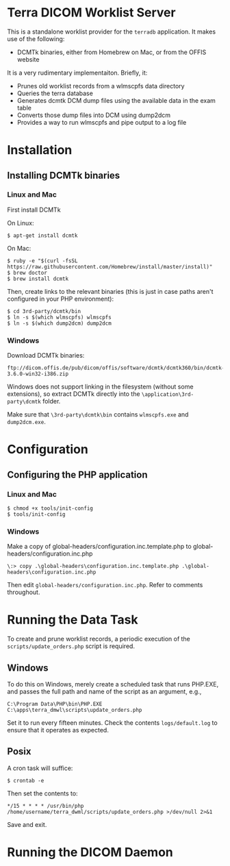 # Terra DICOM Worklist Server

This is a standalone worklist provider for the `terradb` application.  It makes use of the
following:

  - DCMTk binaries, either from Homebrew on Mac, or from the OFFIS website

It is a very rudimentary implementaiton.  Briefly, it:

- Prunes old worklist records from a wlmscpfs data directory
- Queries the terra database
- Generates dcmtk DCM dump files using the available data in the exam table
- Converts those dump files into DCM using dump2dcm
- Provides a way to run wlmscpfs and pipe output to a log file

# Installation

## Installing DCMTk binaries

### Linux and Mac

First install DCMTk

On Linux:

    $ apt-get install dcmtk
    
On Mac:

    $ ruby -e "$(curl -fsSL https://raw.githubusercontent.com/Homebrew/install/master/install)"
    $ brew doctor
    $ brew install dcmtk

Then, create links to the relevant binaries (this is just in case paths aren't configured in your PHP
environment):

    $ cd 3rd-party/dcmtk/bin
    $ ln -s $(which wlmscpfs) wlmscpfs
    $ ln -s $(which dump2dcm) dump2dcm

### Windows

Download DCMTk binaries:

    ftp://dicom.offis.de/pub/dicom/offis/software/dcmtk/dcmtk360/bin/dcmtk-3.6.0-win32-i386.zip

Windows does not support linking in the filesystem (without some extensions), so extract DCMTk directly into the
`\application\3rd-party\dcmtk` folder.

Make sure that `\3rd-party\dcmtk\bin` contains `wlmscpfs.exe` and `dump2dcm.exe`.

# Configuration

## Configuring the PHP application

### Linux and Mac

    $ chmod +x tools/init-config
    $ tools/init-config

### Windows

Make a copy of global-headers/configuration.inc.template.php to global-headers/configuration.inc.php

    \:> copy .\global-headers\configuration.inc.template.php .\global-headers\configuration.inc.php  


Then edit `global-headers/configuration.inc.php`.  Refer to comments throughout.

# Running the Data Task

To create and prune worklist records, a periodic execution of the `scripts/update_orders.php` script is required.

## Windows 

To do this on Windows, merely create a scheduled task that runs PHP.EXE, and passes the full path and name of the script
as an argument, e.g.,

    C:\Program Data\PHP\bin\PHP.EXE C:\apps\terra_dmwl\scripts\update_orders.php

Set it to run every fifteen minutes.  Check the contents `logs/default.log` to ensure that it operates as expected.

## Posix

A cron task will suffice:

    $ crontab -e

Then set the contents to:

```
*/15 * * * * /usr/bin/php /home/username/terra_dwml/scripts/update_orders.php >/dev/null 2>&1
```

Save and exit.




# Running the DICOM Daemon

